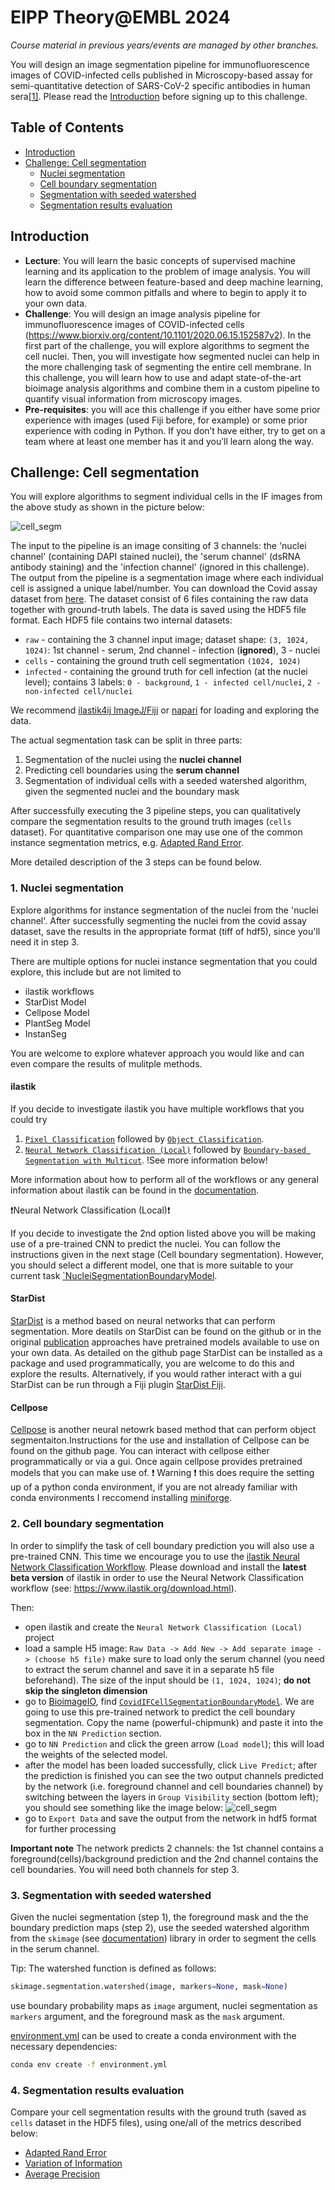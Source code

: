 # EIPP Theory@EMBL 2024<!-- omit in toc -->

_Course material in previous years/events are managed by other branches._

You will design an image segmentation pipeline for immunofluorescence images of COVID-infected cells published in Microscopy-based assay for semi-quantitative detection of SARS-CoV-2 specific antibodies in human sera[[1]](https://www.biorxiv.org/content/10.1101/2020.06.15.152587v3). Please read the [Introduction](#introduction) before signing up to this challenge.

## Table of Contents <!-- omit in toc -->

- [Introduction](#introduction)
- [Challenge: Cell segmentation](#challenge-cell-segmentation)
  - [Nuclei segmentation](#nuclei-segmentation)
  - [Cell boundary segmentation](#cell-boundary-segmentation)
  - [Segmentation with seeded watershed](#segmentation-with-seeded-watershed)
  - [Segmentation results evaluation](#segmentation-results-evaluation)

## Introduction

- **Lecture**: You will learn the basic concepts of supervised machine learning and its application to the problem of image analysis. You will learn the difference between feature-based and deep machine learning, how to avoid some common pitfalls and where to begin to apply it to your own data.
- **Challenge**: You will design an image analysis pipeline for immunofluorescence images of COVID-infected cells (https://www.biorxiv.org/content/10.1101/2020.06.15.152587v2). In the first part of the challenge, you will explore algorithms to segment the cell nuclei. Then, you will investigate how segmented nuclei can help in the more challenging task of segmenting the entire cell membrane. In this challenge, you will learn how to use and adapt state-of-the-art bioimage analysis algorithms and combine them in a custom pipeline to quantify visual information from microscopy images.
- **Pre-requisites**: you will ace this challenge if you either have some prior experience with images (used Fiji before, for example) or some prior experience with coding in Python. If you don’t have either, try to get on a team where at least one member has it and you’ll learn along the way.

## Challenge: Cell segmentation

You will explore algorithms to segment individual cells in the IF images from the above
study as shown in the picture below:

![cell_segm](img/cell_segm.png?raw=true "Serum cells segmentation pipeline")

The input to the pipeline is an image consiting of 3 channels: the 'nuclei channel' (containing DAPI stained nuclei), the 'serum channel' (dsRNA antibody staining) and the 'infection channel' (ignored in this challenge).
The output from the pipeline is a segmentation image where each individual cell is assigned a unique label/number.
You can download the Covid assay dataset from [here](https://oc.embl.de/index.php/s/zOl3CFIApyTmvL1?path=%2FWeek%205%20-%20Theory%40EMBL%2FTeam2-Kreshuk).
The dataset consist of 6 files containing the raw data together with ground-truth labels.
The data is saved using the HDF5 file format. Each HDF5 file contains two internal datasets:

- `raw` - containing the 3 channel input image; dataset shape: `(3, 1024, 1024)`: 1st channel - serum, 2nd channel - infection (**ignored**), 3 - nuclei
- `cells` - containing the ground truth cell segmentation `(1024, 1024)`
- `infected` - containing the ground truth for cell infection (at the nuclei level); contains 3 labels: `0 - background`, `1 - infected cell/nuclei`, `2 - non-infected cell/nuclei`

We recommend [ilastik4ij ImageJ/Fiji](https://github.com/ilastik/ilastik4ij) or [napari](https://napari.org/) for loading and exploring the data.

The actual segmentation task can be split in three parts:

1. Segmentation of the nuclei using the **nuclei channel**
2. Predicting cell boundaries using the **serum channel**
3. Segmentation of individual cells with a seeded watershed algorithm, given the segmented nuclei and the boundary mask

After successfully executing the 3 pipeline steps, you can qualitatively compare the segmentation results to the ground truth images (`cells` dataset).
For quantitative comparison one may use one of the common instance segmentation metrics, e.g. [Adapted Rand Error](https://scikit-image.org/docs/dev/api/skimage.metrics.html#skimage.metrics.adapted_rand_error).

More detailed description of the 3 steps can be found below.

### 1. Nuclei segmentation

Explore algorithms for instance segmentation of the nuclei from the 'nuclei channel'.
After successfully segmenting the nuclei from the covid assay dataset, save the results in the appropriate format (tiff of hdf5),
since you'll need it in step 3.

There are multiple options for nuclei instance segmentation that you could explore, this include but are not limited to
- ilastik workflows
- StarDist Model
- Cellpose Model
- PlantSeg Model
- InstanSeg

You are welcome to explore whatever approach you would like and can even compare the results of mulitple methods.

#### ilastik
If you decide to investigate ilastik you have multiple workflows that you could try
1. [`Pixel Classification`](https://www.ilastik.org/documentation/pixelclassification/pixelclassification) followed by [`Object Classification`](https://www.ilastik.org/documentation/objects/objects).
2. [`Neural Network Classification (Local)`](https://www.ilastik.org/documentation/nn/nn) followed by [`Boundary-based Segmentation with Multicut`](https://www.ilastik.org/documentation/multicut/multicut). !See more information below!

More information about how to perform all of the workflows or any general information about ilastik can be found in the [documentation](https://www.ilastik.org/documentation/).

:exclamation:Neural Network Classification (Local):exclamation:

If you decide to investigate the 2nd option listed above you will be making use of a pre-trained CNN to predict the nuclei. You can follow the instructions given in the next stage (Cell boundary segmentation). However, you should select a different model, one that is more suitable to your current task [`NucleiSegmentationBoundaryModel](https://bioimage.io/#/?tags=nuclei&id=10.5281%2Fzenodo.5764892).

#### StarDist
[StarDist](https://github.com/stardist/stardist) is a method based on neural networks that can perform segmentation. More deatils on StarDist can be found on the github or in the original [publication](https://arxiv.org/abs/1806.03535) approaches have pretrained models available to use on your own data. As detailed on the github page StarDist can be installed as a package and used programmatically, you are welcome to do this and explore the results. Alternatively, if you would rather interact with a gui StarDist can be run through a Fiji plugin [StarDist Fiji](https://imagej.net/plugins/stardist).


#### Cellpose
[Cellpose](https://github.com/MouseLand/cellpose) is another neural netowrk based method that can perform object segmentaiton.Instructions for the use and installation of Cellpose can be found on the github page. You can interact with cellpose either programmatically or via a gui. Once again cellpose provides pretrained models that you can make use of. :exclamation: Warning :exclamation: this does require the setting up of a python conda environment, if you are not already familiar with conda environments I reccomend installing [miniforge](https://github.com/conda-forge/miniforge).



### 2. Cell boundary segmentation

In order to simplify the task of cell boundary prediction you will also use a pre-trained CNN.
This time we encourage you to use the [ilastik Neural Network Classification Workflow](https://www.ilastik.org/documentation/nn/nn).
Please download and install the **latest beta version** of ilastik in order to use the Neural Network Classification workflow (see: https://www.ilastik.org/download.html).

Then:

- open ilastik and create the `Neural Network Classification (Local)` project
- load a sample H5 image: `Raw Data -> Add New -> Add separate image -> (choose h5 file)`
  make sure to load only the serum channel (you need to extract the serum channel and save it in a separate h5 file beforehand). The size of the input should be `(1, 1024, 1024)`; **do not skip the singleton dimension**
- go to [BioimageIO](https://bioimage.io/), find [`CovidIFCellSegmentationBoundaryModel`](https://bioimage.io/#/?id=10.5281%2Fzenodo.5847355). We are going to use this pre-trained network to predict the cell boundary segmentation. Copy the name (powerful-chipmunk) and paste it into the box in the `NN Prediction` section.
- go to `NN Prediction` and click the green arrow (`Load model`); this will load the weights of the selected model.
- after the model has been loaded successfully, click `Live Predict`; after the prediction is finished you can see the two output channels
  predicted by the network (i.e. foreground channel and cell boundaries channel) by switching between the layers in `Group Visibility` section (bottom left);
  you should see something like the image below:
  ![cell_segm](img/ilastik_nn_workflow.png?raw=true "NN workflow")
- go to `Export Data` and save the output from the network in hdf5 format for further processing

**Important note**
The network predicts 2 channels: the 1st channel contains a foreground(cells)/background prediction and the 2nd channel
contains the cell boundaries. You will need both channels for step 3.

### 3. Segmentation with seeded watershed

Given the nuclei segmentation (step 1), the foreground mask and the the boundary prediction maps (step 2),
use the seeded watershed algorithm from the `skimage` (see [documentation](https://scikit-image.org/docs/stable/api/skimage.segmentation.html#skimage.segmentation.watershed))
library in order to segment the cells in the serum channel.

Tip:
The watershed function is defined as follows:

```python
skimage.segmentation.watershed(image, markers=None, mask=None)
```

use boundary probability maps as `image` argument, nuclei segmentation as `markers` argument, and the foreground mask as the `mask` argument.

[environment.yml](environment.yml) can be used to create a conda environment with the necessary dependencies:

```bash
conda env create -f environment.yml
```

### 4. Segmentation results evaluation

Compare your cell segmentation results with the ground truth (saved as `cells` dataset in the HDF5 files), using one/all of the metrics described below:

- [Adapted Rand Error](https://scikit-image.org/docs/dev/api/skimage.metrics.html#skimage.metrics.adapted_rand_error)
- [Variation of Information](https://scikit-image.org/docs/dev/api/skimage.metrics.html#skimage.metrics.variation_of_information)
- [Average Precision](https://github.com/hci-unihd/plant-seg/blob/master/evaluation/ap.py#L131)
